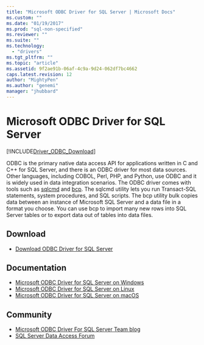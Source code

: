 ```yaml
---
title: "Microsoft ODBC Driver for SQL Server | Microsoft Docs"
ms.custom: ""
ms.date: "01/19/2017"
ms.prod: "sql-non-specified"
ms.reviewer: ""
ms.suite: ""
ms.technology:
  - "drivers"
ms.tgt_pltfrm: ""
ms.topic: "article"
ms.assetid: 9f2ae91b-06af-4c9a-9d24-062df7bc4662
caps.latest.revision: 12
author: "MightyPen"
ms.author: "genemi"
manager: "jhubbard"
---
```

# Microsoft ODBC Driver for SQL Server
[!INCLUDE[Driver_ODBC_Download](../../includes/driver_odbc_download.md)]

ODBC is the primary native data access API for applications written in C and C++ for SQL Server, and there is an ODBC driver for most data sources. Other languages, including COBOL, Perl, PHP, and Python, use ODBC and it is widely used in data integration scenarios. The ODBC driver comes with tools such as  [sqlcmd](https://msdn.microsoft.com/library/ms162773.aspx) and  [bcp](https://msdn.microsoft.com/library/ms162802.aspx). The sqlcmd utility lets you run Transact-SQL statements, system procedures, and SQL scripts. The bcp utility bulk copies data between an instance of Microsoft SQL Server and a data file in a format you choose. You can use bcp to import many new rows into SQL Server tables or to export data out of tables into data files.  

## Download  
* [Download ODBC Driver for SQL Server](../../connect/odbc/download-odbc-driver-for-sql-server.md)  

## Documentation  

* [Microsoft ODBC Driver for SQL Server on Windows](../../connect/odbc/windows/microsoft-odbc-driver-for-sql-server-on-windows.md)  
* [Microsoft ODBC Driver for SQL Server on Linux](../../connect/odbc/linux/microsoft-odbc-driver-for-sql-server-on-linux.md)  
* [Microsoft ODBC Driver for SQL Server on macOS](../../connect/odbc/mac/microsoft-odbc-driver-for-sql-server-on-mac.md)  

## Community  
* [Microsoft ODBC Driver For SQL Server Team blog](http://blogs.msdn.com/sqlnativeclient/default.aspx)  
* [SQL Server Data Access Forum](http://social.technet.microsoft.com/Forums/en/sqldataaccess/threads)  

